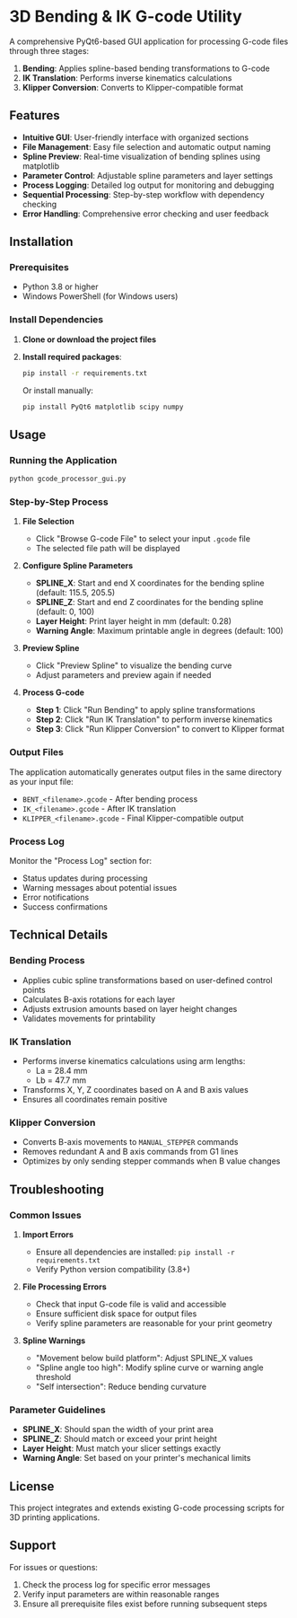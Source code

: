 # 3D Bending & IK G-code Utility

A comprehensive PyQt6-based GUI application for processing G-code files through three stages:
1. **Bending**: Applies spline-based bending transformations to G-code
2. **IK Translation**: Performs inverse kinematics calculations
3. **Klipper Conversion**: Converts to Klipper-compatible format

## Features

- **Intuitive GUI**: User-friendly interface with organized sections
- **File Management**: Easy file selection and automatic output naming
- **Spline Preview**: Real-time visualization of bending splines using matplotlib
- **Parameter Control**: Adjustable spline parameters and layer settings
- **Process Logging**: Detailed log output for monitoring and debugging
- **Sequential Processing**: Step-by-step workflow with dependency checking
- **Error Handling**: Comprehensive error checking and user feedback

## Installation

### Prerequisites
- Python 3.8 or higher
- Windows PowerShell (for Windows users)

### Install Dependencies

1. **Clone or download the project files**
2. **Install required packages**:
   ```bash
   pip install -r requirements.txt
   ```

   Or install manually:
   ```bash
   pip install PyQt6 matplotlib scipy numpy
   ```

## Usage

### Running the Application

```bash
python gcode_processor_gui.py
```

### Step-by-Step Process

1. **File Selection**
   - Click "Browse G-code File" to select your input `.gcode` file
   - The selected file path will be displayed

2. **Configure Spline Parameters**
   - **SPLINE_X**: Start and end X coordinates for the bending spline (default: 115.5, 205.5)
   - **SPLINE_Z**: Start and end Z coordinates for the bending spline (default: 0, 100)
   - **Layer Height**: Print layer height in mm (default: 0.28)
   - **Warning Angle**: Maximum printable angle in degrees (default: 100)

3. **Preview Spline**
   - Click "Preview Spline" to visualize the bending curve
   - Adjust parameters and preview again if needed

4. **Process G-code**
   - **Step 1**: Click "Run Bending" to apply spline transformations
   - **Step 2**: Click "Run IK Translation" to perform inverse kinematics
   - **Step 3**: Click "Run Klipper Conversion" to convert to Klipper format

### Output Files

The application automatically generates output files in the same directory as your input file:

- `BENT_<filename>.gcode` - After bending process
- `IK_<filename>.gcode` - After IK translation
- `KLIPPER_<filename>.gcode` - Final Klipper-compatible output

### Process Log

Monitor the "Process Log" section for:
- Status updates during processing
- Warning messages about potential issues
- Error notifications
- Success confirmations

## Technical Details

### Bending Process
- Applies cubic spline transformations based on user-defined control points
- Calculates B-axis rotations for each layer
- Adjusts extrusion amounts based on layer height changes
- Validates movements for printability

### IK Translation
- Performs inverse kinematics calculations using arm lengths:
  - La = 28.4 mm
  - Lb = 47.7 mm
- Transforms X, Y, Z coordinates based on A and B axis values
- Ensures all coordinates remain positive

### Klipper Conversion
- Converts B-axis movements to `MANUAL_STEPPER` commands
- Removes redundant A and B axis commands from G1 lines
- Optimizes by only sending stepper commands when B value changes

## Troubleshooting

### Common Issues

1. **Import Errors**
   - Ensure all dependencies are installed: `pip install -r requirements.txt`
   - Verify Python version compatibility (3.8+)

2. **File Processing Errors**
   - Check that input G-code file is valid and accessible
   - Ensure sufficient disk space for output files
   - Verify spline parameters are reasonable for your print geometry

3. **Spline Warnings**
   - "Movement below build platform": Adjust SPLINE_X values
   - "Spline angle too high": Modify spline curve or warning angle threshold
   - "Self intersection": Reduce bending curvature

### Parameter Guidelines

- **SPLINE_X**: Should span the width of your print area
- **SPLINE_Z**: Should match or exceed your print height
- **Layer Height**: Must match your slicer settings exactly
- **Warning Angle**: Set based on your printer's mechanical limits

## License

This project integrates and extends existing G-code processing scripts for 3D printing applications.

## Support

For issues or questions:
1. Check the process log for specific error messages
2. Verify input parameters are within reasonable ranges
3. Ensure all prerequisite files exist before running subsequent steps 